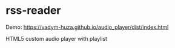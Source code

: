 # rss-reader

Demo: https://vadym-huza.github.io/audio_player/dist/index.html

HTML5 custom audio player with playlist